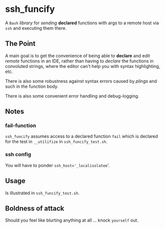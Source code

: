 # ssh_funcify
A `Bash` _library_ for _sending_ **declared** functions with args to a remote host via `ssh` and executing them there.

## The Point
A main goal is to get the convenience of being able to **declare** and edit _remote_ functions in an IDE, rather than having to _declare_ the functions in convoluted strings, where the editor can't help you with syntax highlighting, etc.

There is also some robustness against syntax errors caused by _plings_ and such in the function body.

There is also some convenient error handling and debug-logging.

## Notes
### fail-function
`ssh_funcify` assumes access to a declared function `fail` which is declared for the test in `__utilifize` in `ssh_funcify_test.sh`.
### ssh config
You will have to ponder `ssh_host='_localisolatee`'.


## Usage
Is illustrated in `ssh_funcify_test.sh`.

## Boldness of attack
Should you feel like blurting anything at all ... knock `yourself` out.
